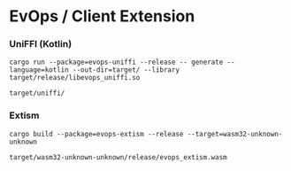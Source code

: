 # EvOps / Client Extension

### UniFFI (Kotlin)

```shell
cargo run --package=evops-uniffi --release -- generate --language=kotlin --out-dir=target/ --library target/release/libevops_uniffi.so
```

`target/uniffi/`

### Extism

```shell
cargo build --package=evops-extism --release --target=wasm32-unknown-unknown
```

`target/wasm32-unknown-unknown/release/evops_extism.wasm`
